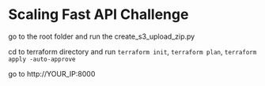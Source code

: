 # Scaling Fast API Challenge

go to the root folder and run the create_s3_upload_zip.py

cd to terraform directory and run `terraform init`, `terraform plan`, `terraform apply -auto-approve`

go to http://YOUR_IP:8000